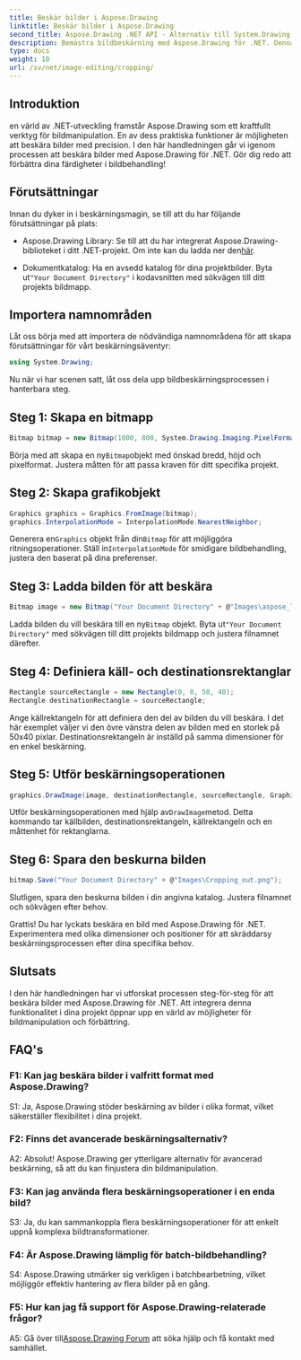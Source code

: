 ```yaml
---
title: Beskär bilder i Aspose.Drawing
linktitle: Beskär bilder i Aspose.Drawing
second_title: Aspose.Drawing .NET API - Alternativ till System.Drawing.Common
description: Bemästra bildbeskärning med Aspose.Drawing för .NET. Denna steg-för-steg-guide ger utvecklare möjlighet att förbättra bildbehandlingsfärdigheter utan ansträngning.
type: docs
weight: 10
url: /sv/net/image-editing/cropping/
---
```

## Introduktion

en värld av .NET-utveckling framstår Aspose.Drawing som ett kraftfullt verktyg för bildmanipulation. En av dess praktiska funktioner är möjligheten att beskära bilder med precision. I den här handledningen går vi igenom processen att beskära bilder med Aspose.Drawing för .NET. Gör dig redo att förbättra dina färdigheter i bildbehandling!

## Förutsättningar

Innan du dyker in i beskärningsmagin, se till att du har följande förutsättningar på plats:

-  Aspose.Drawing Library: Se till att du har integrerat Aspose.Drawing-biblioteket i ditt .NET-projekt. Om inte kan du ladda ner den[här](https://releases.aspose.com/drawing/net/).

-  Dokumentkatalog: Ha en avsedd katalog för dina projektbilder. Byta ut`"Your Document Directory"` i kodavsnitten med sökvägen till ditt projekts bildmapp.

## Importera namnområden

Låt oss börja med att importera de nödvändiga namnområdena för att skapa förutsättningar för vårt beskärningsäventyr:

```csharp
using System.Drawing;
```

Nu när vi har scenen satt, låt oss dela upp bildbeskärningsprocessen i hanterbara steg.

## Steg 1: Skapa en bitmapp

```csharp
Bitmap bitmap = new Bitmap(1000, 800, System.Drawing.Imaging.PixelFormat.Format32bppPArgb);
```

 Börja med att skapa en ny`Bitmap`objekt med önskad bredd, höjd och pixelformat. Justera måtten för att passa kraven för ditt specifika projekt.

## Steg 2: Skapa grafikobjekt

```csharp
Graphics graphics = Graphics.FromImage(bitmap);
graphics.InterpolationMode = InterpolationMode.NearestNeighbor;
```

 Generera en`Graphics` objekt från din`Bitmap` för att möjliggöra ritningsoperationer. Ställ in`InterpolationMode` för smidigare bildbehandling, justera den baserat på dina preferenser.

## Steg 3: Ladda bilden för att beskära

```csharp
Bitmap image = new Bitmap("Your Document Directory" + @"Images\aspose_logo.png");
```

 Ladda bilden du vill beskära till en ny`Bitmap` objekt. Byta ut`"Your Document Directory"` med sökvägen till ditt projekts bildmapp och justera filnamnet därefter.

## Steg 4: Definiera käll- och destinationsrektanglar

```csharp
Rectangle sourceRectangle = new Rectangle(0, 0, 50, 40);
Rectangle destinationRectangle = sourceRectangle;
```

Ange källrektangeln för att definiera den del av bilden du vill beskära. I det här exemplet väljer vi den övre vänstra delen av bilden med en storlek på 50x40 pixlar. Destinationsrektangeln är inställd på samma dimensioner för en enkel beskärning.

## Steg 5: Utför beskärningsoperationen

```csharp
graphics.DrawImage(image, destinationRectangle, sourceRectangle, GraphicsUnit.Pixel);
```

 Utför beskärningsoperationen med hjälp av`DrawImage`metod. Detta kommando tar källbilden, destinationsrektangeln, källrektangeln och en måttenhet för rektanglarna.

## Steg 6: Spara den beskurna bilden

```csharp
bitmap.Save("Your Document Directory" + @"Images\Cropping_out.png");
```

Slutligen, spara den beskurna bilden i din angivna katalog. Justera filnamnet och sökvägen efter behov.

Grattis! Du har lyckats beskära en bild med Aspose.Drawing för .NET. Experimentera med olika dimensioner och positioner för att skräddarsy beskärningsprocessen efter dina specifika behov.

## Slutsats

I den här handledningen har vi utforskat processen steg-för-steg för att beskära bilder med Aspose.Drawing för .NET. Att integrera denna funktionalitet i dina projekt öppnar upp en värld av möjligheter för bildmanipulation och förbättring.

## FAQ's

### F1: Kan jag beskära bilder i valfritt format med Aspose.Drawing?

S1: Ja, Aspose.Drawing stöder beskärning av bilder i olika format, vilket säkerställer flexibilitet i dina projekt.

### F2: Finns det avancerade beskärningsalternativ?

A2: Absolut! Aspose.Drawing ger ytterligare alternativ för avancerad beskärning, så att du kan finjustera din bildmanipulation.

### F3: Kan jag använda flera beskärningsoperationer i en enda bild?

S3: Ja, du kan sammankoppla flera beskärningsoperationer för att enkelt uppnå komplexa bildtransformationer.

### F4: Är Aspose.Drawing lämplig för batch-bildbehandling?

S4: Aspose.Drawing utmärker sig verkligen i batchbearbetning, vilket möjliggör effektiv hantering av flera bilder på en gång.

### F5: Hur kan jag få support för Aspose.Drawing-relaterade frågor?

 A5: Gå över till[Aspose.Drawing Forum](https://forum.aspose.com/c/diagram/17) att söka hjälp och få kontakt med samhället.
